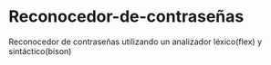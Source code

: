 # Reconocedor-de-contraseñas
Reconocedor de contraseñas utilizando un analizador léxico(flex) y sintáctico(bison)

